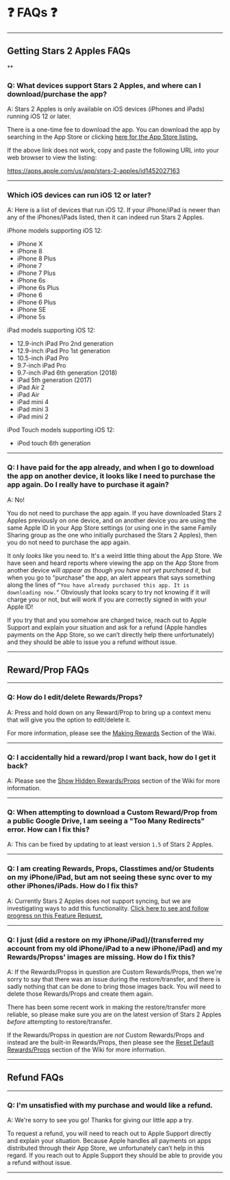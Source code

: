# ❓ FAQs ❓

***

## Getting Stars 2 Apples FAQs

**

### Q: What devices support Stars 2 Apples, and where can I download/purchase the app?

A: Stars 2 Apples is only available on iOS devices (iPhones and iPads) running iOS 12 or later.

There is a one-time fee to download the app. You can download the app by searching in the App Store or clicking [here for the App Store listing.](https://apps.apple.com/us/app/stars-2-apples/id1452027163)

If the above link does not work, copy and paste the following URL into your web browser to view the listing:

https://apps.apple.com/us/app/stars-2-apples/id1452027163

***

### Which iOS devices can run iOS 12 or later?

A: Here is a list of devices that run iOS 12. If your iPhone/iPad is newer than any of the iPhones/iPads listed, then it can indeed run Stars 2 Apples.

iPhone models supporting iOS 12:
- iPhone X
- iPhone 8
- iPhone 8 Plus
- iPhone 7
- iPhone 7 Plus
- iPhone 6s
- iPhone 6s Plus
- iPhone 6
- iPhone 6 Plus
- iPhone SE
- iPhone 5s

iPad models supporting iOS 12:
- 12.9-inch iPad Pro 2nd generation
- 12.9-inch iPad Pro 1st generation
- 10.5-inch iPad Pro
- 9.7-inch iPad Pro
- 9.7-inch iPad 6th generation (2018)
- iPad 5th generation (2017)
- iPad Air 2
- iPad Air
- iPad mini 4
- iPad mini 3
- iPad mini 2

iPod Touch models supporting iOS 12:
- iPod touch 6th generation

***

### Q: I have paid for the app already, and when I go to download the app on another device, it looks like I need to purchase the app again. Do I really have to purchase it again?

A: No!

You do not need to purchase the app again. If you have downloaded Stars 2 Apples previously on one device, and on another device you are using the same Apple ID in your App Store settings (or using one in the same Family Sharing group as the one who initially purchased the Stars 2 Apples), then you do not need to purchase the app again. 

It only _looks_ like you need to. It's a weird little thing about the App Store. We have seen and heard reports where viewing the app on the App Store from another device will *appear as though you have not yet purchased it*, but when you go to “purchase” the app, an alert appears that says something along the lines of `“You have already purchased this app. It is downloading now.”` Obviously that looks scary to try not knowing if it will charge you or not, but will work if you are correctly signed in with your Apple ID!

If you try that and you somehow are charged twice, reach out to Apple Support and explain your situation and ask for a refund (Apple handles payments on the App Store, so we can’t directly help there unfortunately) and they should be able to issue you a refund without issue.

***

## Reward/Prop FAQs

***

### Q: How do I edit/delete Rewards/Props?

A: Press and hold down on any Reward/Prop to bring up a context menu that will give you the option to edit/delete it.

For more information, please see the [Making Rewards](A.03-Making-Rewards#editingremoving-rewards) Section of the Wiki.

***

### Q: I accidentally hid a reward/prop I want back, how do I get it back?

A: Please see the [Show Hidden Rewards/Props](E.01-Settings#4-show-hidden-rewardsprops) section of the Wiki for more information.

***

### Q: When attempting to download a Custom Reward/Prop from a public Google Drive, I am seeing a "Too Many Redirects" error. How can I fix this?

A: This can be fixed by updating to at least version `1.5` of Stars 2 Apples.

***

### Q: I am creating Rewards, Props, Classtimes and/or Students on my iPhone/iPad, but am not seeing these sync over to my other iPhones/iPads. How do I fix this?

A: Currently Stars 2 Apples does not support syncing, but we are investigating ways to add this functionality. [Click here to see and follow progress on this Feature Request.](https://github.com/Stars2Apples/Support/issues/2)

***

### Q: I just (did a restore on my iPhone/iPad)/(transferred my account from my old iPhone/iPad to a new iPhone/iPad) and my Rewards/Propss' images are missing. How do I fix this?

A: If the Rewards/Propss in question are Custom Rewards/Props, then we're sorry to say that there was an issue during the restore/transfer, and there is sadly nothing that can be done to bring those images back. You will need to delete those Rewards/Props and create them again.

There has been some recent work in making the restore/transfer more reliable, so please make sure you are on the latest version of Stars 2 Apples _before_ attempting to restore/transfer.

If the Rewards/Propss in question are _not_ Custom Rewards/Props and instead are the built-in Rewards/Props, then please see the [Reset Default Rewards/Props](E.01-Settings#5-reset-default-rewardsprops) section of the Wiki for more information.

***

## Refund FAQs

***

### Q: I'm unsatisfied with my purchase and would like a refund. 

A: We're sorry to see you go! Thanks for giving our little app a try. 

To request a refund, you will need to reach out to Apple Support directly and explain your situation. Because Apple handles all payments on apps distributed through their App Store, we unfortunately can’t help in this regard. If you reach out to Apple Support they should be able to provide you a refund without issue.

***